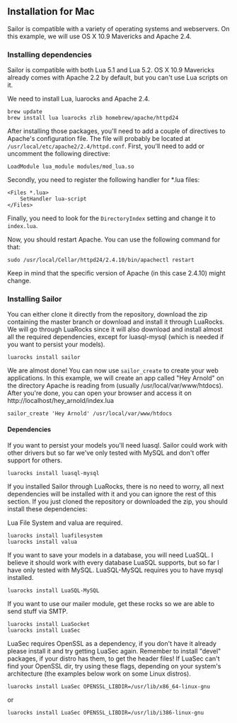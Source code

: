 ## Installation for Mac

Sailor is compatible with a variety of operating systems and webservers. On this example, we will use OS X 10.9 Mavericks and Apache 2.4.

### Installing dependencies

Sailor is compatible with both Lua 5.1 and Lua 5.2. OS X 10.9 Mavericks already comes with Apache 2.2 by default, but you can't use Lua scripts on it.

We need to install Lua, luarocks and Apache 2.4.

    brew update
    brew install lua luarocks zlib homebrew/apache/httpd24

After installing those packages, you'll need to add a couple of directives to Apache's configuration file. The file will probably be located at `/usr/local/etc/apache2/2.4/httpd.conf`. First, you'll need to add or uncomment the following directive:

    LoadModule lua_module modules/mod_lua.so

Secondly, you need to register the following handler for *.lua files:

    <Files *.lua>
        SetHandler lua-script
    </Files>

Finally, you need to look for the `DirectoryIndex` setting and change it to `index.lua`.

Now, you should restart Apache. You can use the following command for that:

    sudo /usr/local/Cellar/httpd24/2.4.10/bin/apachectl restart

Keep in mind that the specific version of Apache (in this case 2.4.10) might change.

### Installing Sailor

You can either clone it directly from the repository, download the zip containing the master branch or download and install it through LuaRocks. We will go through LuaRocks since it will also download and install almost all the required dependencies, except for luasql-mysql (which is needed if you want to persist your models).

    luarocks install sailor

We are almost done! You can now use `sailor_create` to create your web applications. In this example, we will create an app called "Hey Arnold" on the directory Apache is reading from (usually /usr/local/var/www/htdocs). After you're done, you can open your browser and access it on http://localhost/hey_arnold/index.lua

    sailor_create 'Hey Arnold' /usr/local/var/www/htdocs


#### Dependencies

If you want to persist your models you'll need luasql. Sailor could work with other drivers but so far we've only tested with MySQL and don't offer support for others.

    luarocks install luasql-mysql

If you installed Sailor through LuaRocks, there is no need to worry, all next dependencies will be installed with it and you can ignore the rest of this section. If you just cloned the repository or downloaded the zip, you should install these dependencies:

Lua File System and valua are required.

    luarocks install luafilesystem
    luarocks install valua

If you want to save your models in a database, you will need LuaSQL. I believe it should work with every database LuaSQL supports, but so far I have only tested with MySQL. LuaSQL-MySQL requires you to have mysql installed.

    luarocks install LuaSQL-MySQL

If you want to use our mailer module, get these rocks so we are able to send stuff via SMTP.

    luarocks install LuaSocket
    luarocks install LuaSec

LuaSec requires OpenSSL as a dependency, if you don't have it already please install it and try getting LuaSec again. Remember to install "devel" packages, if your distro has them, to get the header files! If LuaSec can't find your OpenSSL dir, try using these flags, depending on your system's architecture (the examples below work on some Linux distros).

    luarocks install LuaSec OPENSSL_LIBDIR=/usr/lib/x86_64-linux-gnu
or

    luarocks install LuaSec OPENSSL_LIBDIR=/usr/lib/i386-linux-gnu
